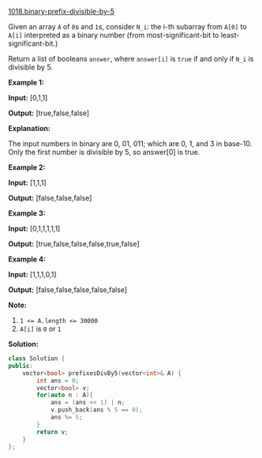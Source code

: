 [1018.binary-prefix-divisible-by-5](https://leetcode.com/problems/binary-prefix-divisible-by-5/)  

Given an array `A` of `0`s and `1`s, consider `N_i`: the i-th subarray from `A[0]` to `A[i]` interpreted as a binary number (from most-significant-bit to least-significant-bit.)

Return a list of booleans `answer`, where `answer[i]` is `true` if and only if `N_i` is divisible by 5.

**Example 1:**

  
**Input:** \[0,1,1\]
  
**Output:** \[true,false,false\]
  
**Explanation:** 
  
The input numbers in binary are 0, 01, 011; which are 0, 1, and 3 in base-10.  Only the first number is divisible by 5, so answer\[0\] is true.
  

**Example 2:**

  
**Input:** \[1,1,1\]
  
**Output:** \[false,false,false\]
  

**Example 3:**

  
**Input:** \[0,1,1,1,1,1\]
  
**Output:** \[true,false,false,false,true,false\]
  

**Example 4:**

  
**Input:** \[1,1,1,0,1\]
  
**Output:** \[false,false,false,false,false\]
  

**Note:**

1.  `1 <= A.length <= 30000`
2.  `A[i]` is `0` or `1`  



**Solution:**  

```cpp
class Solution {
public:
    vector<bool> prefixesDivBy5(vector<int>& A) {
        int ans = 0;
        vector<bool> v;
        for(auto n : A){
            ans = (ans << 1) | n;
            v.push_back(ans % 5 == 0);
            ans %= 5;
        }
        return v;
    }
};
```
      